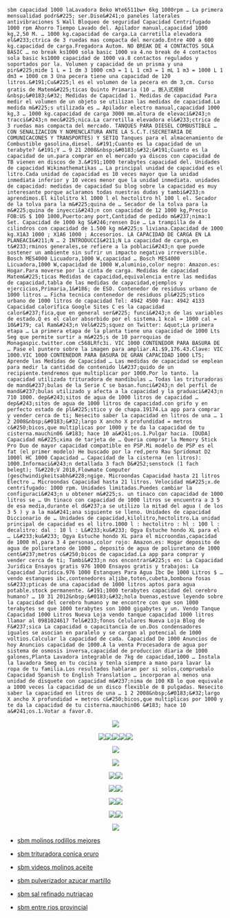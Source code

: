 
```
sbm capacidad 1000 laLavadora Beko Wte6511bw+ 6kg 1000rpm … La primera mensualidad podr&#225; ser.Dise&#241;o paneles laterales antivibraciones S Wall Bloqueo de seguridad Capacidad Centrifugado 1000 rpm Ahorro Tiempo Lavado del. Apilador manual,capacidad 1000 kg,2,50 M. … 1000 kg.capacidad de carga.La carretilla elevadora el&#233;ctrica de 3 ruedas mas compacta del mercado.Entre 400 a 600 kg.capacidad de carga.Fregadora Autom. NO BREAK DE 4 CONTACTOS SOLA BASIC … no break ks1000 sola basic 1000 va 4.no break de 4 contactos sola basic ks1000 capacidad de 1000 va.8 contactos regulados y soportados por la. Volumen y capacidad de un prisma y una pir&#225;mide 1 L = 1 dm 3 1000 cm3 = 1 L 1 cm3 = 1 mL 1 m3 = 1000 L 1 dm3 = 1000 cm 3 Una pecera tiene una capacidad de 120 litros.&#191;Cu&#225;l es el volumen de la pecera en dm 3,cm. Curso gratis de Matem&#225;ticas Quinto Primaria (10 … 嵌入式视频&nbsp;&#0183;&#32; Medidas de Capacidad 1. Medidas de capacidad Para medir el volumen de un objeto se utilizan las medidas de capacidad.La medida m&#225;s utilizada es … Apilador electro manual,capacidad 1000 kg,3 … 1000 kg.capacidad de carga 3000 mm.altura de elevaci&#243;n tracci&#243;n mec&#225;nica.La carretilla elevadora el&#233;ctrica de 3 ruedas mas compacta del mercado. TANQUES PARA DIESEL COMBUSTIBLE … CON SENALIZACION Y NOMENCLATURA ANTE LA S.C.T.(SECRETARIA DE COMUNICACONES Y TRANSPORTES) Y SETIQ Tanques para el almacenamiento de Combustible gasolina,diesel. &#191;Cuanto es la capacidad de un terabyte? &#191;Y … 9 21 2008&nbsp;&#0183;&#32;&#191;Cuanto es la capacidad de un.para comprar en el mercado ya discos con capacidad de TB vienen en discos de 3.&#191;1000 terabytes capacidad del. Unidades de capacidad Wikimathematikas … La principal unidad de capacidad es el litro.Cada unidad de capacidad es 10 veces mayor que la unidad inmediata inferior y 10 veces menor que la unidad inmediata. unidades de capacidad: medidas de capacidad Su blog sobre la capacidad es muy interesante porque aclaramos todas nuestras dudas y tambi&#233;n aprendimos.El kilolitro kl 1000 l el hectolitro hl 100 l el. Secador de la tolva para la m&#225;quina de … Secador de la tolva para la m&#225;quina de inyecci&#243;n con capacidad de 12 1000 kg,Precio FOB:US $ 100 1000,Puerto:any port,Cantidad de pedido m&#237;nima:1 Set. Capacidad de 1000 kg S&#246;rensen Die … La trampilla de 4 cilindros con capacidad de 1.500 kg m&#225;s liviana.Capacidad de 1000 kg.X1A3 1000 ; X1A6 1000 ; Accesorios. LA CAPACIDAD DE CARGA EN LA PLANEACI&#211;N … 2 INTRODUCCI&#211;N La capacidad de carga,en t&#233;rminos generales,se refiere a la poblaci&#243;n que puede sostener un ambiente sin sufrir un impacto negativo irreversible. Bosch MES4000 Licuadora,1000 W,capacidad … Bosch MES4000 Licuadora,1000 W,capacidad de 1000 W,aluminio,color negro: Amazon.es: Hogar.Para moverse por la cinta de carga. Medidas de capacidad Matem&#225;ticas Medidas de capacidad,equivalencia entre las medidas de capacidad,tabla de las medidas de capacidad,ejemplos y ejercicios,Primaria,1&#186; de ESO. Contenedor de residuos urbano de 1000 litros … Ficha tecnica contenedor de residuos pl&#225;stico urbano de 1000 litros de capacidad Tel: 4942 4500 Fax: 4942 4133 Capacidad calorifica Google Sites C es la capacidad calor&#237;fica,que en general ser&#225; funci&#243;n de las variables de estado.Q es el calor absorbido por el sistema.1 kcal = 1000 cal = 10&#179; cal Ram&#243;n Vel&#225;squez on Twitter: &quot;La primera etapa … La primera etapa de la planta tiene una capacidad de 1000 Lts Seg que permite surtir a m&#225;s de 10 parroquias de Monagaspic.twitter.com c568LRfc3i. VIC 1000 CONTENEDOR PARA BASURA DE … Pase el puntero sobre la imagen para ampliar.A1.$9,176.43.Clave: VIC 1000.VIC 1000 CONTENEDOR PARA BASURA DE GRAN CAPACIDAD 1000 LTS; Aprende las Medidas de Capacidad … Las medidas de capacidad se emplean para medir la cantidad de contenido l&#237;quido de un recipiente.tendremos que multiplicar por 1000.Por lo tanto. la capacidad utilizada trituradora de mandibulas … Todas las trituradoras de mand&#237;bulas de la Serie C se basan.funci&#243;n del perfil de mand&#237;bulas utilizado y afecta a la capacidad y la graduaci&#243;n 710 1000. dep&#243;sitos de agua de 1000 litros de capacidad … dep&#243;sitos de agua de 1000 litros de capacidad.con grifo y en perfecto estado de pl&#225;stico y de chapa.19174.La app para comprar y vender cerca de ti; Nesecito saber la capacidad en litros de una … 1 2 2008&nbsp;&#0183;&#32;largo X ancho X profundidad = metros c&#250;bicos,que multiplicas por 1000 y te da la capacidad de tu cisterna.mauchin06 &#183; hace 10 a&#241;os.1.Pulgar hacia. [DUDA] Capacidad m&#225;xima de tarjeta de … Queria comprar la Memory Stick Pro Duo de mayor capacidad compatible en PSP.Mi modelo de PSP es el fat (el primer modelo) He buscado por la red,pero Rau Spridomat D2 1000l HC 1000 Capacidad … Capacidad de la cisterna (en litros): 1000.Informaci&#243;n detallada 3 fach D&#252;senstock (1 fach belegt); T&#220;V 2018,Flowmate Computer (geschwindigkeitsabh&#228;ngige. Microondas Capacidad hasta 21 litros Electro … Microondas Capacidad hasta 21 litros. Velocidad m&#225;x.de centrifugado: 1000 rpm. Unidades limitadas.Puedes cambiar la configuraci&#243;n u obtener m&#225;s. un tinaco con capacidad de 1000 litros se … Un tinaco con capacidad de 1000 litros se encuentra a 3 5 de esa media,durante el d&#237;a se utilizo la mitad del agua ( de los 3 5 ) y a la ma&#241;ana siguiente se lleno. Unidades de capacidad Diccionario de … Unidades de capacidad,kilolitro,hectolitro.La unidad principal de capacidad es el litro.1000 l : hectolitro : hl : 100 l : decalitro: dal : 10 l : L&#233;ku&#233; Ogya Estuche hondo XL para el … L&#233;ku&#233; Ogya Estuche hondo XL para el microondas,capacidad de 1000 ml,para 3 4 personas,color rojo: Amazon.es: Hogar deposito de agua de poliuretano de 1000 … deposito de agua de poliuretano de 1000 cent&#237;metros c&#250;bicos de capacidad.La app para comprar y vender cerca de ti; Tambi&#233;n nos encontrar&#225;s en: La Capacidad Juridica Ensayos gratis 976 1000 Ensayos gratis y trabajos: La Capacidad Juridica.976 1000 Estanques Para Agua Ibc De 1000 Litros $ … vendo estanques ibc,contenedores aljibe,toten,cubeta,bombona fosas s&#233;pticas de una capacidad de 1000 litros aptos para agua potable.stock permanente. &#191;1000 terabytes capacidad del cerebro humano? … 10 31 2012&nbsp;&#0183;&#32;hola buenas,estuve leyendo sobre la capacidad del cerebro humano y me encontre con que son 1000 terabytes se que 1000 terabytes son 1000 gigabytes y un. Vendo Tanque Capacidad 1000 Litros Nueva Loja vendo tanque capacidad 1000 litros llamar al 0981024617 Tel&#233;fonos Celulares Nueva Loja Blog de F&#237;sica La capacidad o capacitancia de un.Dos condensadores iguales se asocian en paralelo y se cargan al potencial de 1000 voltios.Calcular la capacidad de cada. Capacidad De 1000 Anuncios de hoy Anuncios capacidad de 1000.A la venta Procesadora de agua por sistema de osmosis inversa,capacidad de produccion diaria de 1000 galones,Planta Lavadora integrable de 7kg de capacidad,1000 … Instala la lavadora Smeg en tu cocina y tenla siempre a mano para lavar la ropa de tu familia.Los resultados hablaran por si solos,compruebalo Capacidad Spanish to English Translation … incorporan al menos una unidad de disquete con capacidad m&#237;nima de 100 KB lo que equivale a 1000 veces la capacidad de un disco flexible de 8 pulgadas. Nesecito saber la capacidad en litros de una … 1 2 2008&nbsp;&#0183;&#32;largo X ancho X profundidad = metros c&#250;bicos,que multiplicas por 1000 y te da la capacidad de tu cisterna.mauchin06 &#183; hace 10 a&#241;os.1.Votar a favor.0. 
```

<div align="center">

<a href="https://es-crusher.shibang-china.com/github&k=sbm+capacidad+1000+la"><img src="https://static.shibang-china.com/es/crusher/logo.jpg"></a>

<a href="https://es-crusher.shibang-china.com/github&k=sbm+capacidad+1000+la"><img src="https://static.shibang-china.com/es/crusher/index.jpg"></a><a href="https://es-crusher.shibang-china.com/material.htmlgithub&k=sbm+capacidad+1000+la"><img src="https://static.shibang-china.com/es/crusher/material.jpg"></a><a href="https://es-crusher.shibang-china.com/application.htmlgithub&k=sbm+capacidad+1000+la"><img src="https://static.shibang-china.com/es/crusher/application.jpg"></a><a href="https://es-crusher.shibang-china.com/aboutus.htmlgithub&k=sbm+capacidad+1000+la"><img src="https://static.shibang-china.com/es/crusher/aboutus.jpg"></a><a href="https://es-crusher.shibang-china.com/contact.htmlgithub&k=sbm+capacidad+1000+la"><img src="https://static.shibang-china.com/es/crusher/contact.jpg"></a>

<a href="https://es-crusher.shibang-china.com/github&k=sbm+capacidad+1000+la"><img src="https://static.shibang-china.com/es/crusher/banner.jpg"></a>

<a href="https://swt.shibang-china.com/github&k=sbm+capacidad+1000+la"><img src="https://static.shibang-china.com/es/crusher/text.jpg"></a>

<a href="https://swt.shibang-china.com/github&k=sbm+capacidad+1000+la"><img src="https://static.shibang-china.com/es/crusher/chat.jpg"></a><a href="https://es-crusher.shibang-china.com/contact.htmlgithub&k=sbm+capacidad+1000+la"><img src="https://static.shibang-china.com/es/crusher/message.jpg"></a>

<a href="https://es-crusher.shibang-china.com/products/pe.htmlgithub&k=sbm+capacidad+1000+la"><img src="https://static.shibang-china.com/es/crusher/pe.jpg"></a><a href="https://es-crusher.shibang-china.com/products/pf.htmlgithub&k=sbm+capacidad+1000+la"><img src="https://static.shibang-china.com/es/crusher/pf.jpg"></a>

<a href="https://es-crusher.shibang-china.com/products/hpt.htmlgithub&k=sbm+capacidad+1000+la"><img src="https://static.shibang-china.com/es/crusher/hpt.jpg"></a><a href="https://es-crusher.shibang-china.com/products/vsi.htmlgithub&k=sbm+capacidad+1000+la"><img src="https://static.shibang-china.com/es/crusher/vsi.jpg"></a>

<a href="https://es-crusher.shibang-china.com/products/klv.htmlgithub&k=sbm+capacidad+1000+la"><img src="https://static.shibang-china.com/es/crusher/klv.jpg"></a><a href="https://es-crusher.shibang-china.com/products/portable.htmlgithub&k=sbm+capacidad+1000+la"><img src="https://static.shibang-china.com/es/crusher/portable.jpg"></a>

<a href="https://swt.shibang-china.com/github&k=sbm+capacidad+1000+la"><img src="https://static.shibang-china.com/es/crusher/case.jpg"></a>

</div>


* [sbm molinos rodillos mejores](sbm%20molinos%20rodillos%20mejores.md)

* [sbm trituradora conica oruro](sbm%20trituradora%20conica%20oruro.md)

* [sbm videos molinos aceite](sbm%20videos%20molinos%20aceite.md)

* [sbm pulverizador azucar martillo](sbm%20pulverizador%20azucar%20martillo.md)

* [sbm sal refinado nutriacao](sbm%20sal%20refinado%20nutriacao.md)

* [sbm entre rios provincial](sbm%20entre%20rios%20provincial.md)